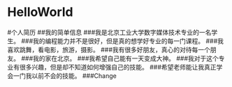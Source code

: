 # HelloWorld
#个人简历
##我的简单信息
###我是北京工业大学数字媒体技术专业的一名学生。
###我的编程能力并不是很好，但是真的想学好专业的每一门课程。
###我喜欢跳舞，看电影，旅游，摄影。
###我有很多好朋友，真心的对待每一个朋友。
###我的家在北京。
###我希望自己能有一天变成大神。
###我对于这个专业有很多兴趣，但是却不知道如何增强自己的技能。
###希望老师能让我真正学会一门我以前不会的技能。
###Change